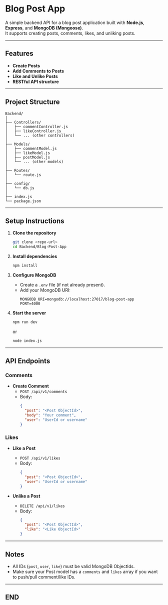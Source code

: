 # Blog Post App

A simple backend API for a blog post application built with **Node.js**, **Express**, and **MongoDB (Mongoose)**.  
It supports creating posts, comments, likes, and unliking posts.

---

## Features

- **Create Posts**  
- **Add Comments to Posts**
- **Like and Unlike Posts**
- **RESTful API structure**

---

## Project Structure

```
Backend/
│
├── Controllers/
│   ├── commentController.js
│   ├── likeController.js
│   └── ... (other controllers)
│
├── Models/
│   ├── commentModel.js
│   ├── likeModel.js
│   ├── postModel.js
│   └── ... (other models)
│
├── Routes/
│   └── route.js
│
├── config/
│   └── db.js
│
├── index.js
└── package.json
```

---

## Setup Instructions

1. **Clone the repository**
   ```sh
   git clone <repo-url>
   cd Backend/Blog-Post-App
   ```

2. **Install dependencies**
   ```sh
   npm install
   ```

3. **Configure MongoDB**
   - Create a `.env` file (if not already present).
   - Add your MongoDB URI:
     ```
     MONGODB_URI=mongodb://localhost:27017/blog-post-app
     PORT=4000
     ```

4. **Start the server**
   ```sh
   npm run dev
   ```
   or
   ```sh
   node index.js
   ```

---

## API Endpoints

### Comments

- **Create Comment**
  - `POST /api/v1/comments`
  - Body:
    ```json
    {
      "post": "<Post ObjectId>",
      "body": "Your comment",
      "user": "UserId or username"
    }
    ```

### Likes

- **Like a Post**
  - `POST /api/v1/likes`
  - Body:
    ```json
    {
      "post": "<Post ObjectId>",
      "user": "UserId or username"
    }
    ```

- **Unlike a Post**
  - `DELETE /api/v1/likes`
  - Body:
    ```json
    {
      "post": "<Post ObjectId>",
      "like": "<Like ObjectId>"
    }
    ```

---

## Notes

- All IDs (`post`, `user`, `like`) must be valid MongoDB ObjectIds.
- Make sure your Post model has a `comments` and `likes` array if you want to push/pull comment/like IDs.

---

## END